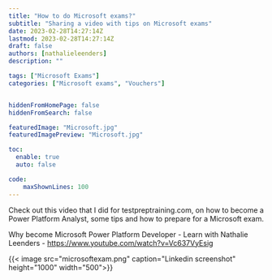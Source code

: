 ```yaml
---
title: "How to do Microsoft exams?"
subtitle: "Sharing a video with tips on Microsoft exams"
date: 2023-02-28T14:27:14Z
lastmod: 2023-02-28T14:27:14Z
draft: false
authors: [nathalieleenders]
description: ""

tags: ["Microsoft Exams"]
categories: ["Microsoft exams", "Vouchers"]


hiddenFromHomePage: false
hiddenFromSearch: false

featuredImage: "Microsoft.jpg"
featuredImagePreview: "Microsoft.jpg"

toc:
  enable: true
  auto: false

code:
    maxShownLines: 100
---
```


Check out this video that I did for testpreptraining.com, on how to become a Power Platform Analyst, some tips and how to prepare for a Microsoft exam.

Why become Microsoft Power Platform Developer - Learn with Nathalie Leenders - https://www.youtube.com/watch?v=Vc637VyEsig

{{< image src="microsoftexam.png" caption="Linkedin screenshot" height="1000" width="500">}}